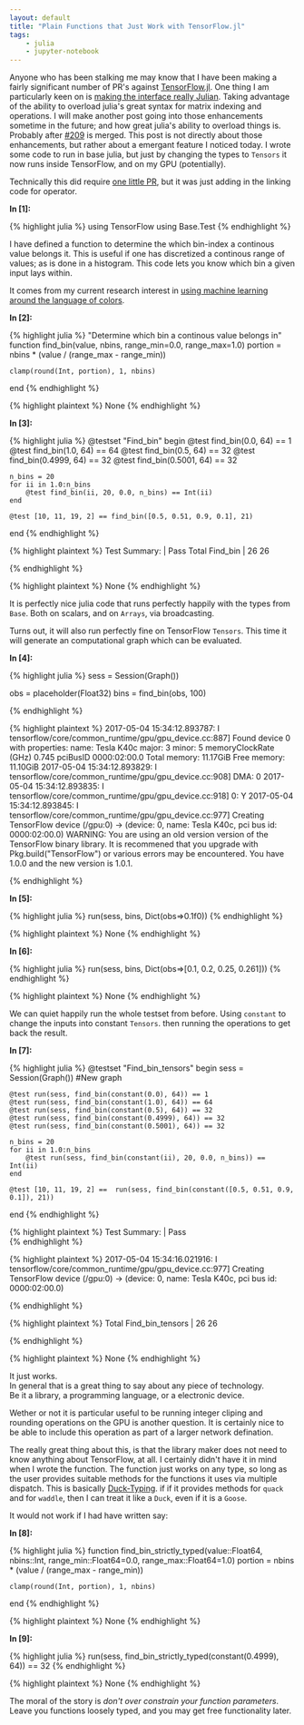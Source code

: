 ```yaml
---
layout: default
title: "Plain Functions that Just Work with TensorFlow.jl"
tags:
    - julia
    - jupyter-notebook
---
```

Anyone who has been stalking me may know that I have been making a fairly significant number of PR's against [TensorFlow.jl](https://github.com/malmaud/TensorFlow.jl).
One thing I am particularly keen on is [making the interface really Julian](https://github.com/malmaud/TensorFlow.jl/projects/2). Taking advantage of the ability to overload julia's great syntax for matrix indexing and operations.
I will make another post going into those enhancements sometime in the future; and how great julia's ability to overload things is. Probably after [#209](https://github.com/malmaud/TensorFlow.jl/pull/209) is merged.
This post is not directly about those enhancements, but rather about a emergant feature I noticed today.
I wrote some code to run in base julia, but just by changing the types to `Tensors` it now runs inside TensorFlow, and on my GPU (potentially).




Technically this did require [one little PR](https://github.com/malmaud/TensorFlow.jl/pull/213), but it was just adding in the linking code for operator.

**In [1]:**

{% highlight julia %}
using TensorFlow
using Base.Test
{% endhighlight %}

I have defined a function to determine the which bin-index a continous value belongs it.
This is useful if one has discretized a continous range of values; as is done in a histogram.
This code lets you know which bin a given input lays within.

It comes from my current research interest in [using machine learning around the language of colors](https://github.com/oxinabox/ColoringNames.jl/).


**In [2]:**

{% highlight julia %}
"Determine which bin a continous value belongs in"
function find_bin(value, nbins, range_min=0.0, range_max=1.0)
    portion = nbins * (value / (range_max - range_min))

    clamp(round(Int, portion), 1, nbins)
end
{% endhighlight %}

{% highlight plaintext %}
None
{% endhighlight %}

**In [3]:**

{% highlight julia %}
@testset "Find_bin" begin
    @test find_bin(0.0, 64) == 1
    @test find_bin(1.0, 64) == 64
    @test find_bin(0.5, 64) == 32
    @test find_bin(0.4999, 64) == 32
    @test find_bin(0.5001, 64) == 32

    n_bins = 20
    for ii in 1.0:n_bins
        @test find_bin(ii, 20, 0.0, n_bins) == Int(ii)
    end
    
    @test [10, 11, 19, 2] == find_bin([0.5, 0.51, 0.9, 0.1], 21)
end
{% endhighlight %}

{% highlight plaintext %}
Test Summary: | Pass  Total
  Find_bin    |   26     26

{% endhighlight %}

{% highlight plaintext %}
None
{% endhighlight %}

It is perfectly nice julia code that runs perfectly happily with the types from `Base`.
Both on scalars, and on `Arrays`, via broadcasting.

Turns out, it will also run perfectly fine on TensorFlow `Tensors`.
This time it will generate an computational graph which can be evaluated.

**In [4]:**

{% highlight julia %}
sess = Session(Graph())

obs = placeholder(Float32)
bins = find_bin(obs, 100)


{% endhighlight %}

{% highlight plaintext %}
2017-05-04 15:34:12.893787: I tensorflow/core/common_runtime/gpu/gpu_device.cc:887] Found device 0 with properties: 
name: Tesla K40c
major: 3 minor: 5 memoryClockRate (GHz) 0.745
pciBusID 0000:02:00.0
Total memory: 11.17GiB
Free memory: 11.10GiB
2017-05-04 15:34:12.893829: I tensorflow/core/common_runtime/gpu/gpu_device.cc:908] DMA: 0 
2017-05-04 15:34:12.893835: I tensorflow/core/common_runtime/gpu/gpu_device.cc:918] 0:   Y 
2017-05-04 15:34:12.893845: I tensorflow/core/common_runtime/gpu/gpu_device.cc:977] Creating TensorFlow device (/gpu:0) -> (device: 0, name: Tesla K40c, pci bus id: 0000:02:00.0)
WARNING: You are using an old version version of the TensorFlow binary library. It is recommened that you upgrade with Pkg.build("TensorFlow") or various
            errors may be encountered.
 You have 1.0.0 and the new version is 1.0.1.

{% endhighlight %}

**In [5]:**

{% highlight julia %}
run(sess, bins, Dict(obs=>0.1f0))
{% endhighlight %}

{% highlight plaintext %}
None
{% endhighlight %}

**In [6]:**

{% highlight julia %}
run(sess, bins, Dict(obs=>[0.1, 0.2, 0.25, 0.261]))
{% endhighlight %}

{% highlight plaintext %}
None
{% endhighlight %}

We can quiet happily run the whole testset from before.
Using `constant` to change the inputs into constant `Tensors`.
then running the operations to get back the result.

**In [7]:**

{% highlight julia %}
@testset "Find_bin_tensors" begin
    sess = Session(Graph()) #New graph
    
    
    @test run(sess, find_bin(constant(0.0), 64)) == 1
    @test run(sess, find_bin(constant(1.0), 64)) == 64
    @test run(sess, find_bin(constant(0.5), 64)) == 32
    @test run(sess, find_bin(constant(0.4999), 64)) == 32
    @test run(sess, find_bin(constant(0.5001), 64)) == 32

    n_bins = 20
    for ii in 1.0:n_bins
        @test run(sess, find_bin(constant(ii), 20, 0.0, n_bins)) == Int(ii)
    end
    
    @test [10, 11, 19, 2] ==  run(sess, find_bin(constant([0.5, 0.51, 0.9, 0.1]), 21))
end
{% endhighlight %}

{% highlight plaintext %}
Test Summary:    | Pass  
{% endhighlight %}

{% highlight plaintext %}
2017-05-04 15:34:16.021916: I tensorflow/core/common_runtime/gpu/gpu_device.cc:977] Creating TensorFlow device (/gpu:0) -> (device: 0, name: Tesla K40c, pci bus id: 0000:02:00.0)

{% endhighlight %}

{% highlight plaintext %}
Total
  Find_bin_tensors |   26     26

{% endhighlight %}

{% highlight plaintext %}
None
{% endhighlight %}

It just works.  
In general that is a great thing to say about any piece of technology.  
Be it a library, a programming language, or a electronic device.

Wether or not it is particular useful to be running integer cliping and rounding operations on the GPU is another question.
It is certainly nice to be able to include this operation as part of a larger network defination.


The really great thing about this, is that the library maker does not need to know anything about TensorFlow, at all.
I certainly didn't have it in mind when I wrote the function.
The function just works on any type, so long as the user provides suitable methods for the functions it uses via multiple dispatch.
This is basically [Duck-Typing](https://en.wikipedia.org/wiki/Duck_typing).
if if it provides methods for `quack` and for `waddle`,
then I can treat it like a `Duck`, even if it is a `Goose`.

It would not work if I had have written say:


**In [8]:**

{% highlight julia %}
function find_bin_strictly_typed(value::Float64, nbins::Int, range_min::Float64=0.0, range_max::Float64=1.0)
    portion = nbins * (value / (range_max - range_min))

    clamp(round(Int, portion), 1, nbins)
end
{% endhighlight %}

{% highlight plaintext %}
None
{% endhighlight %}

**In [9]:**

{% highlight julia %}
run(sess, find_bin_strictly_typed(constant(0.4999), 64)) == 32
{% endhighlight %}

{% highlight plaintext %}
None
{% endhighlight %}

The moral of the story is *don't over constrain your function parameters*.  
Leave you functions loosely typed, and you may get free functionality later.

